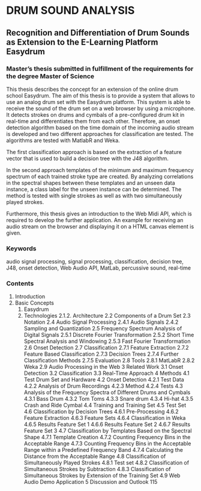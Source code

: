 # DRUM SOUND ANALYSIS
## Recognition and Differentiation of Drum Sounds as Extension to the E-Learning Platform Easydrum
### Master’s thesis submitted in fulfillment of the requirements for the degree Master of Science

This thesis describes the concept for an extension of the online drum school Easydrum.
The aim of this thesis is to provide a system that allows to use an analog drum set with
the Easydrum platform. This system is able to receive the sound of the drum set on
a web browser by using a microphone. It detects strokes on drums and cymbals of a
pre-configured drum kit in real-time and differentiates them from each other. Therefore,
an onset detection algorithm based on the time domain of the incoming audio stream
is developed and two different approaches for classification are tested. The algorithms
are tested with MatlabR and Weka.

The first classification approach is based on the extraction of a feature vector that is
used to build a decision tree with the J48 algorithm.

In the second approach templates of the minimum and maximum frequency spectrum
of each trained stroke type are created. By analyzing correlations in the spectral
shapes between these templates and an unseen data instance, a class label for the
unseen instance can be determined. The method is tested with single strokes as well
as with two simultaneously played strokes.

Furthermore, this thesis gives an introduction to the Web Midi API, which is required
to develop the further application. An example for receiving an audio stream on the
browser and displaying it on a HTML canvas element is given.

### Keywords
audio signal processing, signal processing, classification, decision tree,
J48, onset detection, Web Audio API, MatLab, percussive sound, real-time



### Contents
1. Introduction
1. Basic Concepts
    1. Easydrum
    1. Technologies 
2.1.2. Architecture 
2.2 Components of a Drum Set 
2.3 Notation 
2.4 Audio Signal Processing 
2.4.1 Audio Signals 
2.4.2 Sampling and Quantization 
2.5 Frequency Spectrum Analysis of Digital Signals 
2.5.1 Discrete Fourier Transformation 
2.5.2 Short Time Spectral Analysis and Windowing 
2.5.3 Fast Fourier Transformation 
2.6 Onset Detection 
2.7 Classification 
2.7.1 Feature Extraction
2.7.2 Feature Based Classification
2.7.3 Decision Trees
2.7.4 Further Classification Methods 
2.7.5 Evaluation
2.8 Tools
2.8.1 MatLabR
2.8.2 Weka 
2.9 Audio Processing in the Web 
3 Related Work 
3.1 Onset Detection 
3.2 Classification 
3.3 Real-Time Approach 
4 Methods 
4.1 Test Drum Set and Hardware 
4.2 Onset Detection 
4.2.1 Test Data 
4.2.2 Analysis of Drum Recordings 
4.2.3 Method 
4.2.4 Tests 
4.3 Analysis of the Frequency Spectra of Different Drums and Cymbals 
4.3.1 Bass Drum 
4.3.2 Tom Toms
4.3.3 Snare drum 
4.3.4 Hi-hat
4.3.5 Crash and Ride Cymbal
4.4 Training and Training Set 
4.5 Test Set 
4.6 Classification by Decision Trees 
4.6.1 Pre-Processing
4.6.2 Feature Extraction
4.6.3 Feature Sets 
4.6.4 Classification in Weka
4.6.5 Results Feature Set 1
4.6.6 Results Feature Set 2
4.6.7 Results Feature Set 3 
4.7 Classification by Templates Based on the Spectral Shape
4.7.1 Template Creation 
4.7.2 Counting Frequency Bins in the Acceptable Range
4.7.3 Counting Frequency Bins in the Acceptable Range within a Predefined Frequency Band 
4.7.4 Calculating the Distance from the Acceptable Range 
4.8 Classification of Simultaneously Played Strokes 
4.8.1 Test set 
4.8.2 Classification of Simultaneous Strokes by Subtraction 
4.8.3 Classification of Simultaneous Strokes by Extension of the Training Set
4.9 Web Audio Demo Application 
5 Discussion and Outlook 115
